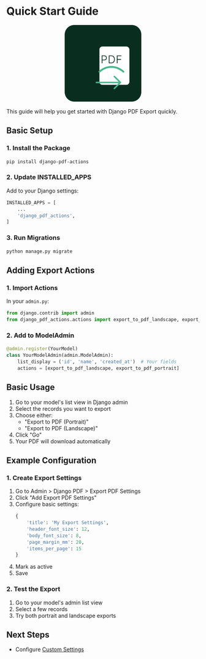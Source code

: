 # Quick Start Guide

<p align="center">
  <img src="assets/logo.svg" alt="Django PDF Actions Logo" width="200" height="200">
</p>

This guide will help you get started with Django PDF Export quickly.

## Basic Setup

### 1. Install the Package

```bash
pip install django-pdf-actions
```

### 2. Update INSTALLED_APPS

Add to your Django settings:

```python
INSTALLED_APPS = [
    ...
    'django_pdf_actions',
]
```

### 3. Run Migrations

```bash
python manage.py migrate
```

## Adding Export Actions

### 1. Import Actions

In your `admin.py`:

```python
from django.contrib import admin
from django_pdf_actions.actions import export_to_pdf_landscape, export_to_pdf_portrait
```

### 2. Add to ModelAdmin

```python
@admin.register(YourModel)
class YourModelAdmin(admin.ModelAdmin):
    list_display = ('id', 'name', 'created_at')  # Your fields
    actions = [export_to_pdf_landscape, export_to_pdf_portrait]
```

## Basic Usage

1. Go to your model's list view in Django admin
2. Select the records you want to export
3. Choose either:
   - "Export to PDF (Portrait)"
   - "Export to PDF (Landscape)"
4. Click "Go"
5. Your PDF will download automatically

## Example Configuration

### 1. Create Export Settings

1. Go to Admin > Django PDF > Export PDF Settings
2. Click "Add Export PDF Settings"
3. Configure basic settings:
   ```python
   {
       'title': 'My Export Settings',
       'header_font_size': 12,
       'body_font_size': 8,
       'page_margin_mm': 20,
       'items_per_page': 15
   }
   ```
4. Mark as active
5. Save

### 2. Test the Export

1. Go to your model's admin list view
2. Select a few records
3. Try both portrait and landscape exports

## Next Steps

- Configure [Custom Settings](settings.md) 